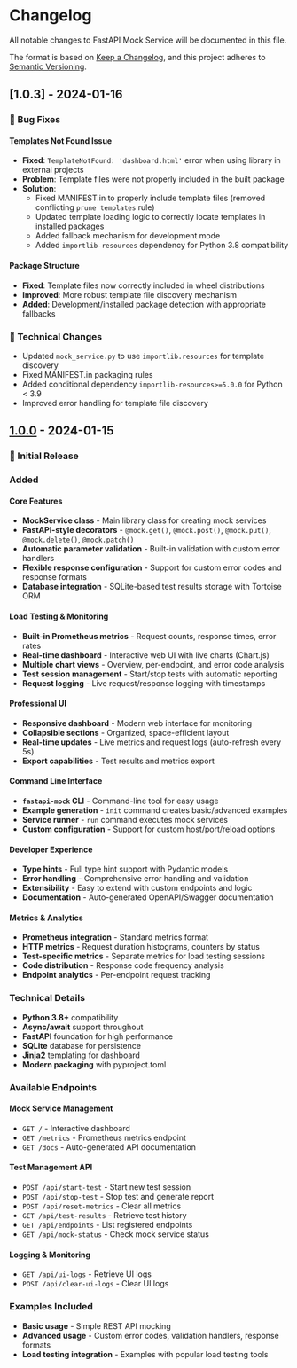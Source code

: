 # Changelog

All notable changes to FastAPI Mock Service will be documented in this file.

The format is based on [Keep a Changelog](https://keepachangelog.com/en/1.0.0/),
and this project adheres to [Semantic Versioning](https://semver.org/spec/v2.0.0.html).

## [1.0.3] - 2024-01-16

### 🐛 Bug Fixes

#### Templates Not Found Issue

- **Fixed**: `TemplateNotFound: 'dashboard.html'` error when using library in external projects
- **Problem**: Template files were not properly included in the built package
- **Solution**:
    - Fixed MANIFEST.in to properly include template files (removed conflicting `prune templates` rule)
    - Updated template loading logic to correctly locate templates in installed packages
    - Added fallback mechanism for development mode
    - Added `importlib-resources` dependency for Python 3.8 compatibility

#### Package Structure

- **Fixed**: Template files now correctly included in wheel distributions
- **Improved**: More robust template file discovery mechanism
- **Added**: Development/installed package detection with appropriate fallbacks

### 🔧 Technical Changes

- Updated `mock_service.py` to use `importlib.resources` for template discovery
- Fixed MANIFEST.in packaging rules
- Added conditional dependency `importlib-resources>=5.0.0` for Python < 3.9
- Improved error handling for template file discovery

## [1.0.0] - 2024-01-15

### 🎉 Initial Release

### Added

#### Core Features

- **MockService class** - Main library class for creating mock services
- **FastAPI-style decorators** - `@mock.get()`, `@mock.post()`, `@mock.put()`, `@mock.delete()`, `@mock.patch()`
- **Automatic parameter validation** - Built-in validation with custom error handlers
- **Flexible response configuration** - Support for custom error codes and response formats
- **Database integration** - SQLite-based test results storage with Tortoise ORM

#### Load Testing & Monitoring

- **Built-in Prometheus metrics** - Request counts, response times, error rates
- **Real-time dashboard** - Interactive web UI with live charts (Chart.js)
- **Multiple chart views** - Overview, per-endpoint, and error code analysis
- **Test session management** - Start/stop tests with automatic reporting
- **Request logging** - Live request/response logging with timestamps

#### Professional UI

- **Responsive dashboard** - Modern web interface for monitoring
- **Collapsible sections** - Organized, space-efficient layout
- **Real-time updates** - Live metrics and request logs (auto-refresh every 5s)
- **Export capabilities** - Test results and metrics export

#### Command Line Interface

- **`fastapi-mock` CLI** - Command-line tool for easy usage
- **Example generation** - `init` command creates basic/advanced examples
- **Service runner** - `run` command executes mock services
- **Custom configuration** - Support for custom host/port/reload options

#### Developer Experience

- **Type hints** - Full type hint support with Pydantic models
- **Error handling** - Comprehensive error handling and validation
- **Extensibility** - Easy to extend with custom endpoints and logic
- **Documentation** - Auto-generated OpenAPI/Swagger documentation

#### Metrics & Analytics

- **Prometheus integration** - Standard metrics format
- **HTTP metrics** - Request duration histograms, counters by status
- **Test-specific metrics** - Separate metrics for load testing sessions
- **Code distribution** - Response code frequency analysis
- **Endpoint analytics** - Per-endpoint request tracking

### Technical Details

- **Python 3.8+** compatibility
- **Async/await** support throughout
- **FastAPI** foundation for high performance
- **SQLite** database for persistence
- **Jinja2** templating for dashboard
- **Modern packaging** with pyproject.toml

### Available Endpoints

#### Mock Service Management

- `GET /` - Interactive dashboard
- `GET /metrics` - Prometheus metrics endpoint
- `GET /docs` - Auto-generated API documentation

#### Test Management API

- `POST /api/start-test` - Start new test session
- `POST /api/stop-test` - Stop test and generate report
- `POST /api/reset-metrics` - Clear all metrics
- `GET /api/test-results` - Retrieve test history
- `GET /api/endpoints` - List registered endpoints
- `GET /api/mock-status` - Check mock service status

#### Logging & Monitoring

- `GET /api/ui-logs` - Retrieve UI logs
- `POST /api/clear-ui-logs` - Clear UI logs

### Examples Included

- **Basic usage** - Simple REST API mocking
- **Advanced usage** - Custom error codes, validation handlers, response formats
- **Load testing integration** - Examples with popular load testing tools

[1.0.0]: https://github.com/yourusername/fastapi-mock-service/releases/tag/v1.0.0